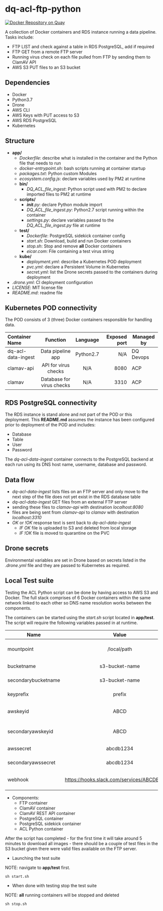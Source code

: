 # dq-acl-ftp-python

[![Docker Repository on Quay](https://quay.io/repository/ukhomeofficedigital/dq-acl-sftp-python/status "Docker Repository on Quay")](https://quay.io/repository/ukhomeofficedigital/dq-acl-sftp-python)

A collection of Docker containers and RDS instance running a data pipeline.
Tasks include:
- FTP LIST and check against a table in RDS PostgreSQL, add if required
- FTP GET from a remote FTP server
- Running virus check on each file pulled from FTP by sending them to ClamAV API
- AWS S3 PUT files to an S3 bucket

## Dependencies

- Docker
- Python3.7
- Drone
- AWS CLI
- AWS Keys with PUT access to S3
- AWS RDS PostgreSQL
- Kubernetes

## Structure

- **app/**
  - *Dockerfile*: describe what is installed in the container and the Python file that needs to run
  - *docker-entrypoint.sh*: bash scripts running at container startup
  - *packages.txt*: Python custom Modules
  - *ecosystem.config.js*: declare variables used by PM2 at runtime
  - **bin/**
    - *DQ_ACL_file_ingest*: Python script used with PM2 to declare imported files to PM2 at runtime
  - **scripts/**
    - *__init__.py*: declare Python module import
    - *DQ_ACL_file_ingest.py*: Python2.7 script running within the container
    - *settings.py*: declare variables passed to the *DQ_ACL_file_ingest.py* file at runtime
  - **test/**
    - *Dockerfile*: PostgreSQL sidekick container config
    - *start.sh*: Download, build and run Docker containers
    - *stop.sh*: Stop and remove **all** Docker containers
    - *eicar.com*: File containing a test virus string
  - **kube/**
    - *deployment.yml*: describe a Kubernetes POD deployment
    - *pvc.yml*: declare a Persistent Volume in Kubernetes
    - *secret.yml*: list the Drone secrets passed to the containers during deployment      
- *.drone.yml*: CI deployment configuration
- *LICENSE*: MIT license file
- *README.md*: readme file

## Kubernetes POD connectivity

The POD consists of 3 (three) Docker containers responsible for handling data.

| Container Name | Function | Language | Exposed port | Managed by |
| :--- | :---: | :---: | ---: | --- |
| dq-acl-data-ingest | Data pipeline app| Python2.7 | N/A | DQ Devops |
| clamav-api | API for virus checks | N/A | 8080 |ACP |
| clamav | Database for virus checks | N/A | 3310 |ACP |


## RDS PostgreSQL connectivity

The RDS instance is stand alone and not part of the POD or this deployment. This **README.md** assumes the instance has been configured prior to deployment of the POD and includes:

- Database
- Table
- User
- Password

The *dq-acl-data-ingest* container connects to the PostgreSQL backend at each run using its DNS host name, username, database and password.

## Data flow

- *dq-acl-data-ingest* lists files on an FTP server and only move to the next step of the file does not yet exist in the RDS database table
- *dq-acl-data-ingest* GET files from an external FTP server
- sending these files to *clamav-api* with destination *localhost:8080*
- files are being sent from *clamav-api* to *clamav* with destination *localhost:3310*
- *OK* or *!OK* response text is sent back to *dq-acl-data-ingest*
  - *IF OK* file is uploaded to S3 and deleted from local storage
  - *IF !OK* file is moved to quarantine on the PVC

## Drone secrets

Environmental variables are set in Drone based on secrets listed in the *.drone.yml* file and they are passed to Kubernetes as required.

## Local Test suite

Testing the ACL Python script can be done by having access to AWS S3 and Docker.
The full stack comprises of 6 Docker containers within the same network linked to each other so DNS name resolution works between the components.

The containers can be started using the *start.sh* script located in **app/test**.
The script will require the following variables passed in at runtime.

|Name|Value|Required|Description|
| --- |:---:| :---:| --- |
| mountpoint | /local/path | True | Local Docker mountpoint |
| bucketname | s3-bucket-name | True | S3 bucket name |
| secondarybucketname | s3-bucket-name | True | S3 bucket name |
| keyprefix | prefix | True | S3 folder name |
| awskeyid | ABCD | True | AWS access key ID |
| secondaryawskeyid | ABCD | True | AWS access key ID |
| awssecret | abcdb1234 | True | AWS Secret access key |
| secondaryawssecret | abcdb1234 | True | AWS Secret access key |
| webhook | https://hooks.slack.com/services/ABCDE12345 | True | Slack Webhook URL |

- Components:
  - FTP container
  - ClamAV container
  - ClamAV REST API container
  - PostgreSQL container
  - PostgreSQL sidekick container
  - ACL Python container

After the script has completed - for the first time it will take around 5 minutes to download all images - there should be a couple of test files in the S3 bucket given there were valid files available on the FTP server.

- Launching the test suite

NOTE: navigate to **app/test** first.

```
sh start.sh
```

- When done with testing stop the test suite

NOTE: **all** running containers will be stopped and deleted

```
sh stop.sh
```
